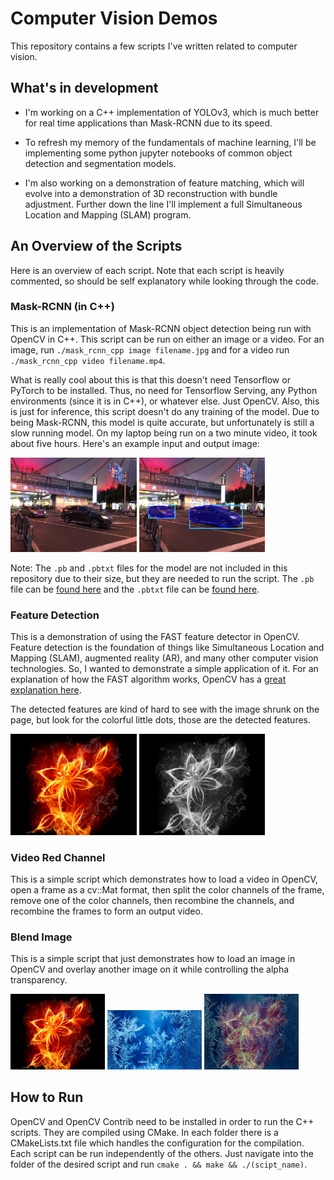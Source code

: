 # Computer Vision Demos

This repository contains a few scripts I've written related to computer vision. 

## What's in development

- I'm working on a C++ implementation of YOLOv3, which is much better for real time applications than Mask-RCNN due to its speed.

- To refresh my memory of the fundamentals of machine learning, I'll be implementing some python jupyter notebooks of common object detection and segmentation models.

- I'm also working on a demonstration of feature matching, which will evolve into a demonstration of 3D reconstruction with bundle adjustment. Further down the line I'll implement a full Simultaneous Location and Mapping (SLAM) program.

## An Overview of the Scripts

Here is an overview of each script. Note that each script is heavily commented, so should be self explanatory while looking through the code.

### Mask-RCNN (in C++)

This is an implementation of Mask-RCNN object detection being run with OpenCV in C++. This script can be run on either an image or a video. For an image, run `./mask_rcnn_cpp image filename.jpg` and for a video run `./mask_rcnn_cpp video filename.mp4`.

What is really cool about this is that this doesn't need Tensorflow or PyTorch to be installed. Thus, no need for Tensorflow Serving, any Python environments (since it is in C++), or whatever else. Just OpenCV. Also, this is just for inference, this script doesn't do any training of the model. Due to being Mask-RCNN, this model is quite accurate, but unfortunately is still a slow running model. On my laptop being run on a two minute video, it took about five hours. Here's an example input and output image:

<img src="readme_graphics/mask_rcnn_cpp_in.jpg" width=40% />
<img src="readme_graphics/mask_rcnn_cpp_out.jpg" width=40% />

Note: The `.pb` and `.pbtxt` files for the model are not included in this repository due to their size, but they are needed to run the script. The `.pb` file can be [found here](http://download.tensorflow.org/models/object_detection/mask_rcnn_inception_v2_coco_2018_01_28.tar.gz) and the `.pbtxt` file can be [found here](https://raw.githubusercontent.com/opencv/opencv_extra/master/testdata/dnn/mask_rcnn_inception_v2_coco_2018_01_28.pbtxt]).

### Feature Detection

This is a demonstration of using the FAST feature detector in OpenCV. Feature detection is the foundation of things like Simultaneous Location and Mapping (SLAM), augmented reality (AR), and many other computer vision technologies. So, I wanted to demonstrate a simple application of it. For an explanation of how the FAST algorithm works, OpenCV has a [great explanation here](https://docs.opencv.org/master/df/d0c/tutorial_py_fast.html).

The detected features are kind of hard to see with the image shrunk on the page, but look for the colorful little dots, those are the detected features.

<img src="readme_graphics/fire.jpg" width=40% />
<img src="readme_graphics/feature_detection_out.jpg" width=40% />

### Video Red Channel

This is a simple script which demonstrates how to load a video in OpenCV, open a frame as a cv::Mat format, then split the color channels of the frame, remove one of the color channels, then recombine the channels, and recombine the frames to form an output video.

### Blend Image

This is a simple script that just demonstrates how to load an image in OpenCV and overlay another image on it while controlling the alpha transparency.

<img src="readme_graphics/fire.jpg" width=30% />
<img src="readme_graphics/ice.jpg" width=30% />
<img src="readme_graphics/fire_and_ice.jpg" width=30% />

## How to Run

OpenCV and OpenCV Contrib need to be installed in order to run the C++ scripts. They are compiled using CMake. In each folder there is a CMakeLists.txt file which handles the configuration for the compilation. Each script can be run independently of the others. Just navigate into the folder of the desired script and run `cmake . && make && ./(scipt_name)`.
